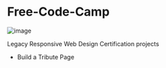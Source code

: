 # Free-Code-Camp
![image](https://user-images.githubusercontent.com/51065039/209884068-ed9227f9-e92b-4ab0-953b-6912710c4bac.png)

Legacy Responsive Web Design Certification projects

* Build a Tribute Page
